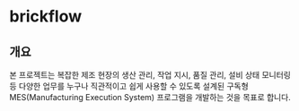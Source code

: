 # brickflow 

## 개요

본 프로젝트는 복잡한 제조 현장의 생산 관리, 작업 지시, 품질 관리, 설비 상태 모니터링 등 다양한 업무를 누구나 직관적이고 쉽게 사용할 수 있도록 설계된 구독형 MES(Manufacturing Execution System) 프로그램을 개발하는 것을 목표로 합니다.




